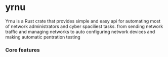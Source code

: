 # yrnu
Yrnu is a Rust crate that provides simple and easy api for automating most of network administrators and cyber spaciliest tasks.
from sending network traffic and managing networks to auto configuring network devices and making automatic pentration testing

### Core features

